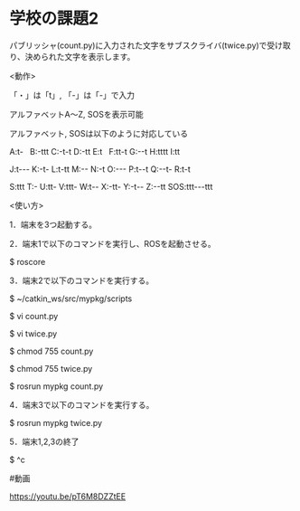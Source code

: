 # 学校の課題2

パブリッシャ(count.py)に入力された文字をサブスクライバ(twice.py)で受け取り、決められた文字を表示します。

<動作>

「・」は「t」, 「-」は「-」で入力

アルファベットA～Z, SOSを表示可能

アルファベット, SOSは以下のように対応している

A:t-   B:-ttt C:-t-t  D:-tt  E:t   F:tt-t G:--t  H:tttt  I:tt 

J:t---  K:-t-  L:t-tt  M:--   N:-t  O:---  P:t--t  Q:--t-  R:t-t

S:ttt   T:-    U:tt-  V:ttt- W:t--  X:-tt-  Y:-t--  Z:--tt  SOS:ttt---ttt


<使い方>

1．端末を3つ起動する。

2．端末1で以下のコマンドを実行し、ROSを起動させる。

$ roscore

3．端末2で以下のコマンドを実行する。

$ ~/catkin_ws/src/mypkg/scripts

$ vi count.py

$ vi twice.py

$ chmod 755 count.py

$ chmod 755 twice.py

$ rosrun mypkg count.py

4．端末3で以下のコマンドを実行する。

$ rosrun mypkg twice.py

5．端末1,2,3の終了

$ ^c

#動画

https://youtu.be/pT6M8DZZtEE
